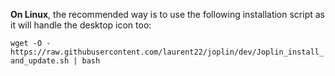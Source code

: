 **On Linux**, the recommended way is to use the following installation script as it will handle the desktop icon too:

`
wget -O - https://raw.githubusercontent.com/laurent22/joplin/dev/Joplin_install_and_update.sh | bash
`